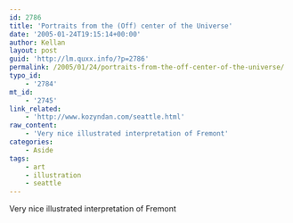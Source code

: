 ```yaml
---
id: 2786
title: 'Portraits from the (Off) center of the Universe'
date: '2005-01-24T19:15:14+00:00'
author: Kellan
layout: post
guid: 'http://lm.quxx.info/?p=2786'
permalink: /2005/01/24/portraits-from-the-off-center-of-the-universe/
typo_id:
    - '2784'
mt_id:
    - '2745'
link_related:
    - 'http://www.kozyndan.com/seattle.html'
raw_content:
    - 'Very nice illustrated interpretation of Fremont'
categories:
    - Aside
tags:
    - art
    - illustration
    - seattle
---
```


Very nice illustrated interpretation of Fremont